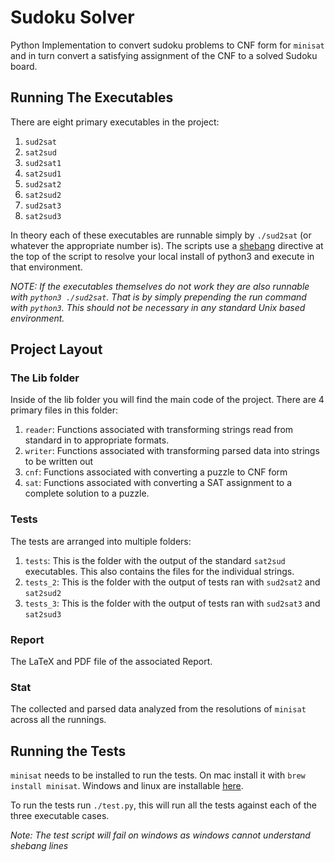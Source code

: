 # Sudoku Solver

Python Implementation to convert sudoku problems to CNF form for `minisat` and in turn convert a satisfying assignment of the CNF to a solved Sudoku board.

## Running The Executables

There are eight primary executables in the project:
1. `sud2sat`
2. `sat2sud`
3. `sud2sat1`
4. `sat2sud1`
5. `sud2sat2`
6. `sat2sud2`
7. `sud2sat3`
8. `sat2sud3`

In theory each of these executables are runnable simply by `./sud2sat` (or whatever the appropriate number is). The scripts use a [shebang](https://en.wikipedia.org/wiki/Shebang_(Unix)) directive at the top of the script to resolve your local install of python3 and execute in that environment.

*NOTE: If the executables themselves do not work they are also runnable with `python3 ./sud2sat`. That is by simply prepending the run command with `python3`. This should not be necessary in any standard Unix based environment.*

## Project Layout

### The Lib folder

Inside of the lib folder you will find the main code of the project. There are 4 primary files in this folder:
1. `reader`: Functions associated with transforming strings read from standard in to appropriate formats.
2. `writer`: Functions associated with transforming parsed data into strings to be written out
3. `cnf`: Functions associated with converting a puzzle to CNF form
4. `sat`: Functions associated with converting a SAT assignment to a complete solution to a puzzle.

### Tests

The tests are arranged into multiple folders:
1. `tests`: This is the folder with the output of the standard `sat2sud` executables. This also contains the files for the individual strings.
2. `tests_2`: This is the folder with the output of tests ran with `sud2sat2` and `sat2sud2`
2. `tests_3`: This is the folder with the output of tests ran with `sud2sat3` and `sat2sud3`

### Report

The LaTeX and PDF file of the associated Report.

### Stat

The collected and parsed data analyzed from the resolutions of `minisat` across all the runnings.

## Running the Tests

`minisat` needs to be installed to run the tests. On mac install it with `brew install minisat`. Windows and linux are installable [here](http://minisat.se/MiniSat.html).

To run the tests run `./test.py`, this will run all the tests against each of the three executable cases.

*Note: The test script will fail on windows as windows cannot understand shebang lines*

